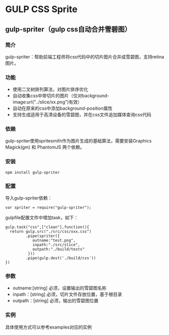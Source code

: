 GULP CSS Sprite
===============

gulp-spriter（gulp css自动合并雪碧图）
---------------------------------------

### 简介
gulp-spriter：帮助前端工程师将css代码中的切片图片合并成雪碧图，支持retina图片。

### 功能
* 使用二叉树排列算法，对图片排序优化
* 自动收集css中带切片的图片（仅对background-image:url("../slice/xx.png")有效）
* 自动在原来的css中添加background-position属性
* 支持生成适用于高清设备的雪碧图，并在css文件追加媒体查询css代码

### 依赖
gulp-spriter使用spritesmith作为图片生成的基础算法，需要安装Graphics Magick(gm) 和 PhantomJS 两个依赖。

### 安装
```
npm install gulp-spriter
```

### 配置
导入gulp-spriter依赖：

```
var spriter = require("gulp-spriter");

```

gulpfile配置文件中增加task，如下：
```
gulp.task("css",["clean"],function(){
  return gulp.src("./src/css/xxx.css")
         .pipe(spriter({
            outname:"test.png",
            inpath:"./src/slice",
            outpath:"./build/tests"
          }))
         .pipe(gulp.dest('./build/css'))
})
```

### 参数
* outname:[string] 必须，设置输出的雪碧图名称
* inpath：[string] 必须，切片文件存放位置，基于根目录
* outpath：[string] 必须，输出的雪碧图位置


### 实例
具体使用方式可以参考examples对应的实例